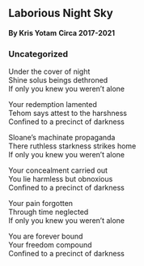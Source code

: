 ## Laborious Night Sky
**By Kris Yotam**
**Circa 2017-2021**

### Uncategorized

Under the cover of night  
Shine solus beings dethroned  
If only you knew you weren’t alone  

Your redemption lamented  
Tehom says attest to the harshness  
Confined to a precinct of darkness  

Sloane’s machinate propaganda  
There ruthless starkness strikes home  
If only you knew you weren’t alone  

Your concealment carried out  
You lie harmless but obnoxious  
Confined to a precinct of darkness  

Your pain forgotten  
Through time neglected  
If only you knew you weren’t alone  

You are forever bound  
Your freedom compound  
Confined to a precinct of darkness  
